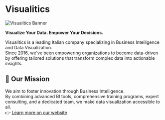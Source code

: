 # Visualitics

![Visualitics Banner](https://visualitics.it/wp-content/uploads/2024/12/IMMAGINE-ANTEPRIMA-HOME.png)

**Visualize Your Data. Empower Your Decisions.**

Visualitics is a leading Italian company specializing in Business Intelligence and Data Visualization.  
Since 2016, we've been empowering organizations to become data-driven by offering tailored solutions that transform complex data into actionable insights.

## 🚀 Our Mission

We aim to foster innovation through Business Intelligence.  
By combining advanced BI tools, comprehensive training programs, expert consulting, and a dedicated team, we make data visualization accessible to all.  
👉 [Learn more on our website](https://visualitics.it/?lang=en&utm_source=github)
